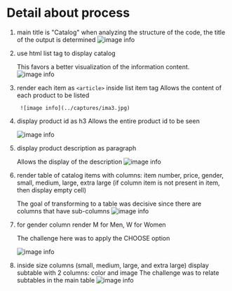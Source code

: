 # Detail about process

1. main title is "Catalog"
    when analyzing the structure of the code, the title of the output is determined 
    ![image info](../captures/ima1.jpg)


2. use html list tag to display catalog

    This favors a better visualization of the information content.
     ![image info](../captures/ima2.jpg)

3.  render each item as `<article>` inside list item tag
    Allows the content of each product to be listed

         ![image info](../captures/ima3.jpg)

4.  display product id as h3
    Allows the entire product id to be seen

     ![image info](../captures/ima4.jpg)

5. display product description as paragraph 

    Allows the display of the description
     ![image info](../captures/ima5.jpg)

6. render table of catalog items with columns: item number, price, gender, small, medium, large, extra large (if column item is not present in item, then display empty cell)

    The goal of transforming to a table was decisive since there are columns that have sub-columns
     ![image info](../captures/ima6.jpg)

7. for gender column render M for Men, W for Women

    The challenge here was to apply the CHOOSE option

      ![image info](../captures/ima7.jpg)

8.  inside size columns (small, medium, large, and extra large) display subtable with 2 columns: color and image
    The challenge was to relate subtables in the main table
      ![image info](../captures/ima8.jpg)